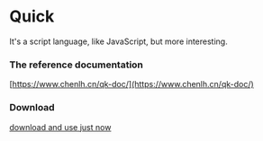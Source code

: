 # Quick
It's a script language, like JavaScript, but more interesting.

### The reference documentation
[https://www.chenlh.cn/qk-doc/](https://www.chenlh.cn/qk-doc/)

### Download
[download and use just now](https://gitee.com/qk-x/qk-bin)

